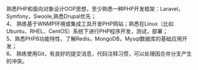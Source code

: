 熟悉PHP和面向对象设计OOP思想，至少熟悉一种PHP开发框架：Laravel，Symfony，Swoole,熟悉Drupal优先；  
4、 熟练基于WNMP环境或集成工具开发PHP网站；熟悉在Linux（比如Ubuntu、RHEL、CentOS）系统下进行PHP程序开发，测试，部署；  
5、熟悉PHP8功能特性，了解Redis，MongoDB，Mysql数据库的基础应用开发；  
6、 熟练使用Git，有良好的提交消息，代码注释习惯，可以处理因合并分支产生的冲突。